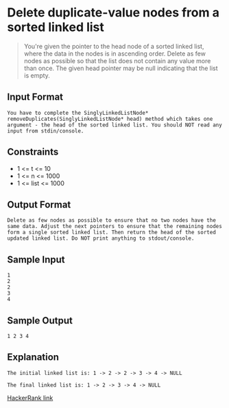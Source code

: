 # Delete duplicate-value nodes from a sorted linked list

> You're given the pointer to the head node of a sorted linked list, where the data in the nodes is in ascending order. Delete as few nodes as possible so that the list does not contain any value more than once. The given head pointer may be null indicating that the list is empty.
## Input Format
    You have to complete the SinglyLinkedListNode* removeDuplicates(SinglyLinkedListNode* head) method which takes one argument - the head of the sorted linked list. You should NOT read any input from stdin/console.
## Constraints
- 1 <= t <= 10
- 1 <= n <= 1000
- 1 <= list <= 1000

## Output Format
    Delete as few nodes as possible to ensure that no two nodes have the same data. Adjust the next pointers to ensure that the remaining nodes form a single sorted linked list. Then return the head of the sorted updated linked list. Do NOT print anything to stdout/console.
## Sample Input
    1
    2
    2
    3
    4
## Sample Output
    1 2 3 4 
## Explanation
    The initial linked list is: 1 -> 2 -> 2 -> 3 -> 4 -> NULL
    
    The final linked list is: 1 -> 2 -> 3 -> 4 -> NULL

[HackerRank link](https://www.hackerrank.com/challenges/delete-duplicate-value-nodes-from-a-sorted-linked-list/problem?utm_campaign=challenge-recommendation&utm_medium=email&utm_source=24-hour-campaign)